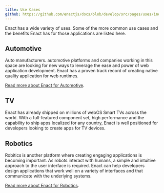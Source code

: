 ```yaml
---
title: Use Cases
github: https://github.com/enactjs/docs/blob/develop/src/pages/uses/index.md
---
```


Enact has a wide variety of uses. Some of the more common use cases and the benefits Enact has for those applications are listed here.

## Automotive

Auto manufacturers. automotive platforms and companies working in this space are looking for new ways to leverage the ease and power of web application development. Enact has a proven track record of creating native quality application for web runtimes.

[Read more about Enact for Automotive](./automotive/).

## TV

Enact has already shipped on millions of webOS Smart TVs across the world. With a full-featured component set, high performance and the capability to ship apps localized for any country, Enact is well positioned for developers looking to create apps for TV devices.

## Robotics

Robitics is another platform where creating engaging applications is becoming important. As robots interact with humans, a simple and intuitive approach to the user interface is required. Enact can help developers design applications that work well on a variety of interfaces and that communicate with the underlying systems.

[Read more about Enact for Robotics](./robotics/).
